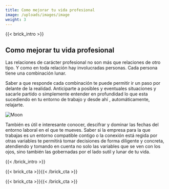 ```yaml
---
title: Como mejorar tu vida profesional
image: /uploads/images/image
weight: 3
---
```


{{< brick_intro >}}

## Como mejorar tu vida profesional

Las relaciones de carácter profesional no son más que relaciones de otro tipo. Y como en toda relación hay involucradas personas. Cada persona tiene una combinación lunar.

Saber a que responde cada combinación te puede permitir ir un paso por delante de la realidad. Anticiparte a posibles y eventuales situaciones y sacarle partido o simplemente 
entender en profundidad lo que esta sucediendo en tu entorno de trabajo y desde ahí , automáticamente, relajarte.

![Moon](/uploads/img/astrologia-lunar/moon.jpg "Moon")

También es útil e interesante conocer, descifrar y dominar las fechas del entorno laboral en el que te mueves. Saber si la empresa para la que trabajas es un entorno compatible contigo o la conexión está regida por otras variables te permitirá tomar decisiones de forma diligente y concreta, atendiendo y tomando en cuenta no solo las variables  que se ven con los ojos, sino también las gobernadas por el lado sutil y lunar de tu vida.

{{< /brick_intro >}}

{{< brick_cta >}}{{< /brick_cta >}}

{{< brick_cta >}}{{< /brick_cta >}}

